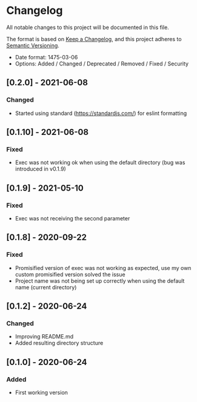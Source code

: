 # Changelog
All notable changes to this project will be documented in this file.

The format is based on [Keep a Changelog](https://keepachangelog.com/en/1.0.0/),
and this project adheres to [Semantic Versioning](https://semver.org/spec/v2.0.0.html).

- Date format: 1475-03-06
- Options: Added / Changed / Deprecated / Removed / Fixed / Security


## [0.2.0] - 2021-06-08
### Changed
- Started using standard (https://standardjs.com/) for eslint formatting

## [0.1.10] - 2021-06-08
### Fixed
- Exec was not working ok when using the default directory (bug was introduced in v0.1.9)

## [0.1.9] - 2021-05-10
### Fixed
- Exec was not receiving the second parameter

## [0.1.8] - 2020-09-22
### Fixed
- Promisified version of exec was not working as expected, use my own custom promisified version solved the issue
- Project name was not being set up correctly when using the default name (current directory)

## [0.1.2] - 2020-06-24
### Changed
- Improving README.md
- Added resulting directory structure

## [0.1.0] - 2020-06-24
### Added
- First working version
